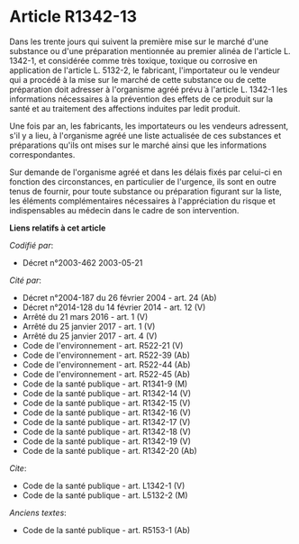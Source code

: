 # Article R1342-13

Dans les trente jours qui suivent la première mise sur le marché d'une substance ou d'une préparation mentionnée au premier
alinéa de l'article L. 1342-1, et considérée comme très toxique, toxique ou corrosive en application de l'article L. 5132-2,
le fabricant, l'importateur ou le vendeur qui a procédé à la mise sur le marché de cette substance ou de cette préparation
doit adresser à l'organisme agréé prévu à l'article L. 1342-1 les informations nécessaires à la prévention des effets de ce
produit sur la santé et au traitement des affections induites par ledit produit.

Une fois par an, les fabricants, les importateurs ou les vendeurs adressent, s'il y a lieu, à l'organisme agréé une liste
actualisée de ces substances et préparations qu'ils ont mises sur le marché ainsi que les informations correspondantes.

Sur demande de l'organisme agréé et dans les délais fixés par celui-ci en fonction des circonstances, en particulier de
l'urgence, ils sont en outre tenus de fournir, pour toute substance ou préparation figurant sur la liste, les éléments
complémentaires nécessaires à l'appréciation du risque et indispensables au médecin dans le cadre de son intervention.

**Liens relatifs à cet article**

_Codifié par_:

  - Décret n°2003-462 2003-05-21

_Cité par_:

  - Décret n°2004-187 du 26 février 2004 - art. 24 (Ab)
  - Décret n°2014-128 du 14 février 2014 - art. 12 (V)
  - Arrêté du 21 mars 2016 - art. 1 (V)
  - Arrêté du 25 janvier 2017 - art. 1 (V)
  - Arrêté du 25 janvier 2017 - art. 4 (V)
  - Code de l'environnement - art. R522-21 (V)
  - Code de l'environnement - art. R522-39 (Ab)
  - Code de l'environnement - art. R522-44 (Ab)
  - Code de l'environnement - art. R522-45 (Ab)
  - Code de la santé publique - art. R1341-9 (M)
  - Code de la santé publique - art. R1342-14 (V)
  - Code de la santé publique - art. R1342-15 (V)
  - Code de la santé publique - art. R1342-16 (V)
  - Code de la santé publique - art. R1342-17 (V)
  - Code de la santé publique - art. R1342-18 (V)
  - Code de la santé publique - art. R1342-19 (V)
  - Code de la santé publique - art. R1342-20 (Ab)

_Cite_:

  - Code de la santé publique - art. L1342-1 (V)
  - Code de la santé publique - art. L5132-2 (M)

_Anciens textes_:

  - Code de la santé publique - art. R5153-1 (Ab)
